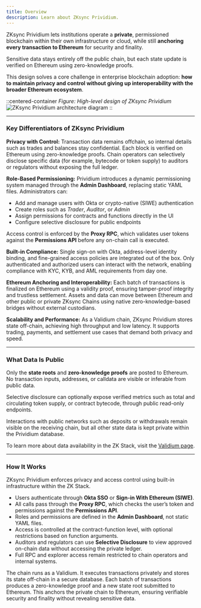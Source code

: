 ```yaml
---
title: Overview
description: Learn about ZKsync Prividium.
---
```

ZKsync Prividium lets institutions operate a **private**, permissioned blockchain within their own infrastructure or cloud,
while still **anchoring every transaction to Ethereum** for security and finality.

Sensitive data stays entirely off the public chain, but each state update is verified on Ethereum using zero-knowledge proofs.

This design solves a core challenge in enterprise blockchain adoption:
**how to maintain privacy and control without giving up interoperability with the broader Ethereum ecosystem**.

::centered-container
*Figure: High-level design of ZKsync Prividium*
![ZKsync Prividium architecture diagram](/images/zk-stack/how-prividium-works.png)
::

---

### Key Differentiators of ZKsync Prividium

**Privacy with Control:**
Transaction data remains offchain, so internal details such as trades and balances stay confidential.
Each block is verified on Ethereum using zero-knowledge proofs.
Chain operators can selectively disclose specific data (for example, bytecode or token supply) to auditors or regulators without exposing the full ledger.

**Role-Based Permissioning:**
Prividium introduces a dynamic permissioning system managed through the **Admin Dashboard**, replacing static YAML files.
Administrators can:

- Add and manage users with Okta or crypto-native (SIWE) authentication
- Create roles such as *Trader*, *Auditor*, or *Admin*
- Assign permissions for contracts and functions directly in the UI
- Configure selective disclosure for public endpoints

Access control is enforced by the **Proxy RPC**, which validates user tokens against the **Permissions API** before any on-chain call is executed.

**Built-in Compliance:**
Single sign-on with Okta, address-level identity binding, and fine-grained access policies are integrated out of the box.
Only authenticated and authorized users can interact with the network, enabling compliance with KYC, KYB, and AML requirements from day one.

**Ethereum Anchoring and Interoperability:**
Each batch of transactions is finalized on Ethereum using a validity proof, ensuring tamper-proof integrity and trustless settlement.
Assets and data can move between Ethereum and other public or private ZKsync Chains
using native zero-knowledge-based bridges without external custodians.

**Scalability and Performance:**
As a Validium chain, ZKsync Prividium stores state off-chain, achieving high throughput and low latency.
It supports trading, payments, and settlement use cases that demand both privacy and speed.

---

### What Data Is Public

Only the **state roots** and **zero-knowledge proofs** are posted to Ethereum.
No transaction inputs, addresses, or calldata are visible or inferable from public data.

Selective disclosure can optionally expose verified metrics such as total and circulating token supply, or contract bytecode, through public read-only endpoints.

Interactions with public networks such as deposits or withdrawals remain visible on the receiving chain,
but all other state data is kept private within the Prividium database.

To learn more about data availability in the ZK Stack, visit the [Validium page](/zk-stack/customizations/validium).

---

### How It Works

ZKsync Prividium enforces privacy and access control using built-in infrastructure within the ZK Stack.

- Users authenticate through **Okta SSO** or **Sign-in With Ethereum (SIWE)**.
- All calls pass through the **Proxy RPC**, which checks the user’s token and permissions against the **Permissions API**.
- Roles and permissions are defined in the **Admin Dashboard**, not static YAML files.
- Access is controlled at the contract-function level, with optional restrictions based on function arguments.
- Auditors and regulators can use **Selective Disclosure** to view approved on-chain data without accessing the private ledger.
- Full RPC and explorer access remain restricted to chain operators and internal systems.

The chain runs as a Validium. It executes transactions privately and stores its state off-chain in a secure database.
Each batch of transactions produces a zero-knowledge proof and a new state root submitted to Ethereum.
This anchors the private chain to Ethereum, ensuring verifiable security and finality without revealing sensitive data.
